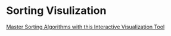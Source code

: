 # Sorting Visulization
[Master Sorting Algorithms with this Interactive Visualization Tool](https://medium.com/@aakashthoriya/master-sorting-algorithms-with-this-interactive-visualization-tool-149e657d0475)

